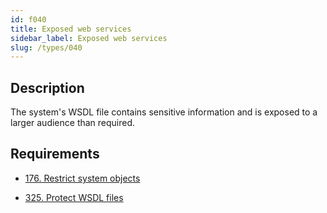 ```yaml
---
id: f040
title: Exposed web services
sidebar_label: Exposed web services
slug: /types/040
---
```


## Description

The system's WSDL file contains sensitive information
and is exposed to a larger audience than required.

## Requirements

- [176. Restrict system objects](/criteria/data/176)

- [325. Protect WSDL files](/criteria/architecture/325)
